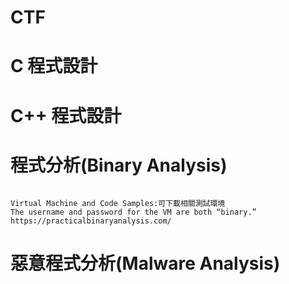 # CTF

# C 程式設計

# C++ 程式設計

# 程式分析(Binary Analysis)
```

Virtual Machine and Code Samples:可下載相關測試環境
The username and password for the VM are both “binary.” 
https://practicalbinaryanalysis.com/
```
# 惡意程式分析(Malware Analysis)
